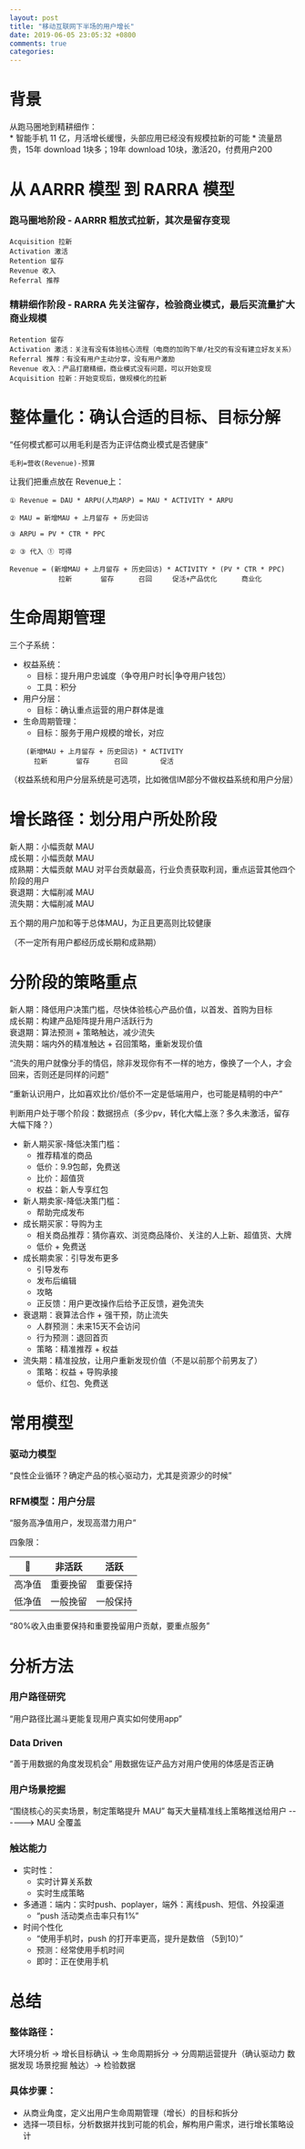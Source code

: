 ```yaml
---
layout: post
title: "移动互联网下半场的用户增长"
date: 2019-06-05 23:05:32 +0800
comments: true
categories: 
---
```


# 背景

从跑马圈地到精耕细作：  
    * 智能手机 11 亿，月活增长缓慢，头部应用已经没有规模拉新的可能
    * 流量昂贵，15年 download 1块多；19年 download 10块，激活20，付费用户200

<!--more-->

# 从 AARRR 模型 到 RARRA 模型

### 跑马圈地阶段 - AARRR 粗放式拉新，其次是留存变现

```
Acquisition 拉新
Activation 激活
Retention 留存
Revenue 收入
Referral 推荐
```

### 精耕细作阶段 - RARRA 先关注留存，检验商业模式，最后买流量扩大商业规模

```
Retention 留存
Activation 激活：关注有没有体验核心流程（电商的加购下单/社交的有没有建立好友关系）
Referral 推荐：有没有用户主动分享，没有用户激励
Revenue 收入：产品打磨精细，商业模式没有问题，可以开始变现
Acquisition 拉新：开始变现后，做规模化的拉新
```

# 整体量化：确认合适的目标、目标分解

“任何模式都可以用毛利是否为正评估商业模式是否健康”  

```
毛利=营收(Revenue)-预算
```

让我们把重点放在 Revenue上：  

```
① Revenue = DAU * ARPU(人均ARP) = MAU * ACTIVITY * ARPU 

② MAU = 新增MAU + 上月留存 + 历史回访

③ ARPU = PV * CTR * PPC

② ③ 代入 ① 可得

Revenue = (新增MAU + 上月留存 + 历史回访) * ACTIVITY * (PV * CTR * PPC)
            拉新       留存      召回     促活+产品优化      商业化
```

# 生命周期管理

三个子系统：  

* 权益系统：
    * 目标：提升用户忠诚度（争夺用户时长|争夺用户钱包）
    * 工具：积分
* 用户分层：
    * 目标：确认重点运营的用户群体是谁
* 生命周期管理：
    * 目标：服务于用户规模的增长，对应
```
    (新增MAU + 上月留存 + 历史回访) * ACTIVITY
      拉新       留存      召回        促活 
```

（权益系统和用户分层系统是可选项，比如微信IM部分不做权益系统和用户分层）

# 增长路径：划分用户所处阶段

新人期：小幅贡献 MAU  
成长期：小幅贡献 MAU  
成熟期：大幅贡献 MAU 对平台贡献最高，行业负责获取利润，重点运营其他四个阶段的用户  
衰退期：大幅削减 MAU  
流失期：大幅削减 MAU  

五个期的用户加和等于总体MAU，为正且更高则比较健康

（不一定所有用户都经历成长期和成熟期）

# 分阶段的策略重点

新人期：降低用户决策门槛，尽快体验核心产品价值，以首发、首购为目标  
成长期：构建产品矩阵提升用户活跃行为  
衰退期：算法预测 + 策略触达，减少流失  
流失期：端内外的精准触达 + 召回策略，重新发现价值  

“流失的用户就像分手的情侣，除非发现你有不一样的地方，像换了一个人，才会回来，否则还是同样的问题”

“重新认识用户，比如喜欢比价/低价不一定是低端用户，也可能是精明的中产”

判断用户处于哪个阶段：数据拐点（多少pv，转化大幅上涨？多久未激活，留存大幅下降？）

* 新人期买家-降低决策门槛：
    * 推荐精准的商品
    * 低价：9.9包邮，免费送
    * 比价：超值货
    * 权益：新人专享红包
* 新人期卖家-降低决策门槛：
    * 帮助完成发布
* 成长期买家：导购为主
    * 相关商品推荐：猜你喜欢、浏览商品降价、关注的人上新、超值货、大牌
    * 低价 + 免费送
* 成长期卖家：引导发布更多
    * 引导发布
    * 发布后编辑
    * 攻略
    * 正反馈：用户更改操作后给予正反馈，避免流失
* 衰退期：衰算法合作 + 强干预，防止流失
    * 人群预测：未来15天不会访问
    * 行为预测：退回首页
    * 策略：精准推荐 + 权益
* 流失期：精准投放，让用户重新发现价值（不是以前那个前男友了）
    * 策略：权益 + 导购承接
    * 低价、红包、免费送

# 常用模型

### 驱动力模型
“良性企业循环？确定产品的核心驱动力，尤其是资源少的时候”

### RFM模型：用户分层
“服务高净值用户，发现高潜力用户”

四象限：

🚀|非活跃|活跃
-----|-------|------
高净值|重要挽留|重要保持
低净值|一般挽留|一般保持

“80%收入由重要保持和重要挽留用户贡献，要重点服务”

# 分析方法

### 用户路径研究
“用户路径比漏斗更能复现用户真实如何使用app”

### Data Driven
“善于用数据的角度发现机会”
用数据佐证产品方对用户使用的体感是否正确

### 用户场景挖掘
“围绕核心的买卖场景，制定策略提升 MAU”
每天大量精准线上策略推送给用户 ------> MAU 全覆盖

### 触达能力

* 实时性：
    - 实时计算关系数
    - 实时生成策略
* 多通道：端内：实时push、poplayer，端外：离线push、短信、外投渠道
    - “push 活动类点击率只有1%”
* 时间个性化
    - “使用手机时，push 的打开率更高，提升是数倍 （5到10）”
    - 预测：经常使用手机时间
    - 即时：正在使用手机

# 总结

### 整体路径：
大环境分析 -> 增长目标确认 -> 生命周期拆分 -> 分周期运营提升（确认驱动力 数据发现 场景挖掘 触达）-> 检验数据

### 具体步骤：
* 从商业角度，定义出用户生命周期管理（增长）的目标和拆分
* 选择一项目标，分析数据并找到可能的机会，解构用户需求，进行增长策略设计
